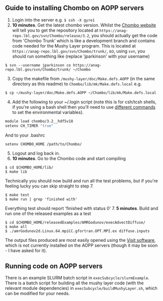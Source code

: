 ## Guide to installing Chombo on AOPP servers

1. Login into the server e.g. `$ ssh -X gyre1`
2. **10 minutes**. Get the latest chombo version. 
Whilst the [Chombo website](https://anag-repo.lbl.gov/chombo-3.2/access.html) will tell you to get the repository located at 
`https://anag-repo.lbl.gov/svn/Chombo/release/3.2`,
you should actually get the code from 'Chombo Trunk' which is like a development branch and contains code needed for the Mushy Layer program. This is located at
`https://anag-repo.lbl.gov/svn/Chombo/trunk/`, 
so, using `svn`, you should run something like (replace 'jparkinson' with your username)
```console
$ svn --username jparkinson co https://anag-repo.lbl.gov/svn/Chombo/trunk/ ~/Chombo
```
3. Copy the makefile from `/mushy-layer/doc/Make.defs.AOPP` (in the same directory as this readme) to `Chombo/lib/mk/Make.defs.local` e.g.
```console
$ cp ~/mushy-layer/doc/Make.defs.AOPP ~/Chombo/lib/mk/Make.defs.local
```
4. Add the following to your ~/.login script (note this is for csh/tcsh shells, if you're using a bash shell then you'll need to use [different commands](https://web.fe.up.pt/~jmcruz/etc/unix/sh-vs-csh.html) to set the environmental variables).
```bash
module load chombo/3.2__hdf5v18
setenv CH_TIMER "true"
```
And to your .bashrc
```bash
setenv CHOMBO_HOME /path/to/Chombo/
```
5. Logout and log back in.
6. **10 minutes**. Go to the Chombo code and start compiling
```console
$ cd $CHOMBO_HOME/lib/
$ make lib
```
Technically you should now build and run all the test problems, but if you're feeling lucky you can skip straight to step 7.
```console
$ make test
$ make run | grep 'finished with'
```
Everything test should report 'finished with status 0'
7. **5 minutes**. Build and run one of the released examples as a test
```console
$ cd $CHOMBO_HOME/releasedExamples/AMRGodunov/execAdvectDiffuse/
$ make all
$ ./amrGodunov2d.Linux.64.mpiCC.gfortran.OPT.MPI.ex diffuse.inputs 
```
The output files produced are most easily opened using the [Visit software](https://wci.llnl.gov/simulation/computer-codes/visit), which is not currently installed on the AOPP servers (though it may be soon - I have asked for it).


## Running code on AOPP servers
There is an example SLURM batch script in `execSubcycle/slurmExample`.
There is a batch script for building all the mushy layer code (with the relevant module dependencies) in `execSubcycle/buildMushyLayer.sh`, which can be modified for your needs.
